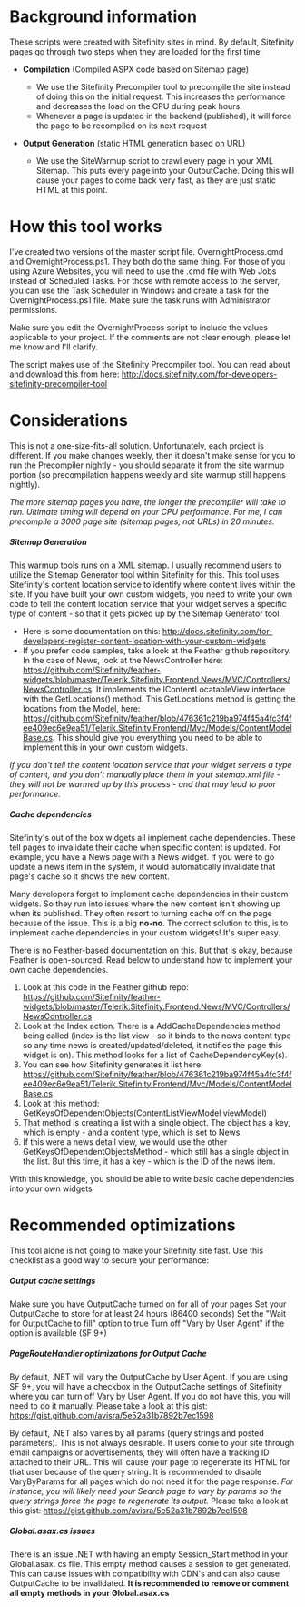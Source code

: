 # Background information

These scripts were created with Sitefinity sites in mind. By default, Sitefinity pages go through two steps when they are loaded for the first time:

* **Compilation** (Compiled ASPX code based on Sitemap page)
    * We use the Sitefinity Precompiler tool to precompile the site instead of doing this on the initial request. This increases the performance and decreases the load on the CPU during peak hours.
    * Whenever a page is updated in the backend (published), it will force the page to be recompiled on its next request
    
* **Output Generation** (static HTML generation based on URL)
    * We use the SiteWarmup script to crawl every page in your XML Sitemap. This puts every page into your OutputCache. Doing this will cause your pages to come back very fast, as they are just static HTML at this point.

# How this tool works

I've created two versions of the master script file. OvernightProcess.cmd and OvernightProcess.ps1. They both do the same thing. For those of you using Azure Websites, you will need to use the .cmd file with Web Jobs instead of Scheduled Tasks. For those with remote access to the server, you can use the Task Scheduler in Windows and create a task for the OvernightProcess.ps1 file. Make sure the task runs with Administrator permissions.

Make sure you edit the OvernightProcess script to include the values applicable to your project. If the comments are not clear enough, please let me know and I'll clarify.

The script makes use of the Sitefinity Precompiler tool. You can read about and download this from here: http://docs.sitefinity.com/for-developers-sitefinity-precompiler-tool

# Considerations

This is not a one-size-fits-all solution. Unfortunately, each project is different. If you make changes weekly, then it doesn't make sense for you to run the Precompiler nightly - you should separate it from the site warmup portion (so precompilation happens weekly and site warmup still happens nightly).

*The more sitemap pages you have, the longer the precompiler will take to run. Ultimate timing will depend on your CPU performance. For me, I can precompile a 3000 page site (sitemap pages, not URLs) in 20 minutes.*

##### Sitemap Generation

This warmup tools runs on a XML sitemap. I usually recommend users to utilize the Sitemap Generator tool within Sitefinity for this. This tool uses Sitefinity's content location service to identify where content lives within the site. If you have built your own custom widgets, you need to write your own code to tell the content location service that your widget serves a specific type of content - so that it gets picked up by the Sitemap Generator tool. 

* Here is some documentation on this: http://docs.sitefinity.com/for-developers-register-content-location-with-your-custom-widgets
* If you prefer code samples, take a look at the Feather github repository. In the case of News, look at the NewsController here: https://github.com/Sitefinity/feather-widgets/blob/master/Telerik.Sitefinity.Frontend.News/MVC/Controllers/NewsController.cs. It implements the IContentLocatableView interface with the GetLocations() method. This GetLocations method is getting the locations from the Model, here: https://github.com/Sitefinity/feather/blob/476361c219ba974f45a4fc3f4fee409ec6e9ea51/Telerik.Sitefinity.Frontend/Mvc/Models/ContentModelBase.cs. This should give you everything you need to be able to implement this in your own custom widgets.

*If you don't tell the content location service that your widget servers a type of content, and you don't manually place them in your sitemap.xml file - they will not be warmed up by this process - and that may lead to poor performance.*

##### Cache dependencies

Sitefinity's out of the box widgets all implement cache dependencies. These tell pages to invalidate their cache when specific content is updated. For example, you have a News page with a News widget. If you were to go update a news item in the system, it would automatically invalidate that page's cache so it shows the new content.

Many developers forget to implement cache dependencies in their custom widgets. So they run into issues where the new content isn't showing up when its published. They often resort to turning cache off on the page because of the issue. This is a big **no-no**. The correct solution to this, is to implement cache dependencies in your custom widgets! It's super easy.

There is no Feather-based documentation on this. But that is okay, because Feather is open-sourced. Read below to understand how to implement your own cache dependencies.

1. Look at this code in the Feather github repo: https://github.com/Sitefinity/feather-widgets/blob/master/Telerik.Sitefinity.Frontend.News/MVC/Controllers/NewsController.cs
2. Look at the Index action. There is a AddCacheDependencies method being called (index is the list view - so it binds to the news content type so any time news is created/updated/deleted, it notifies the page this widget is on). This method looks for a list of CacheDependencyKey(s). 
3. You can see how Sitefinity generates it list here: https://github.com/Sitefinity/feather/blob/476361c219ba974f45a4fc3f4fee409ec6e9ea51/Telerik.Sitefinity.Frontend/Mvc/Models/ContentModelBase.cs
4. Look at this method: GetKeysOfDependentObjects(ContentListViewModel viewModel)
5. That method is creating a list with a single object. The object has a key, which is empty - and a content type, which is set to News.
6. If this were a news detail view, we would use the other GetKeysOfDependentObjectsMethod - which still has a single object in the list. But this time, it has a key - which is the ID of the news item.

With this knowledge, you should be able to write basic cache dependencies into your own widgets

# Recommended optimizations

This tool alone is not going to make your Sitefinity site fast. Use this checklist as a good way to secure your performance:

##### Output cache settings

Make sure you have OutputCache turned on for all of your pages
Set your OutputCache to store for at least 24 hours (86400 seconds)
Set the "Wait for OutputCache to fill" option to true
Turn off "Vary by User Agent" if the option is available (SF 9+)

##### PageRouteHandler optimizations for Output Cache

By default, .NET will vary the OutputCache by User Agent. If you are using SF 9+, you will have a checkbox in the OutputCache settings of Sitefinity where you can turn off Vary by User Agent. If you do not have this, you will need to do it manually. Please take a look at this gist: https://gist.github.com/avisra/5e52a31b7892b7ec1598

By default, .NET also varies by all params (query strings and posted parameters). This is not always desirable. If users come to your site through email campaigns or advertisements, they will often have a tracking ID attached to their URL. This will cause your page to regenerate its HTML for that user because of the query string. It is recommended to disable VaryByParams for all pages which do not need it for the page response. *For instance, you will likely need your Search page to vary by params so the query strings force the page to regenerate its output.* Please take a look at this gist: https://gist.github.com/avisra/5e52a31b7892b7ec1598

##### Global.asax.cs issues

There is an issue .NET with having an empty Session_Start method in your Global.asax. cs file. This empty method causes a session to get generated. This can cause issues with compatibility with CDN's and can also cause OutputCache to be invalidated. **It is recommended to remove or comment all empty methods in your Global.asax.cs**
